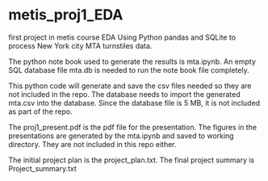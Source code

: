 # metis_proj1_EDA
first project in metis course EDA 
Using Python pandas and SQLite to process New York city MTA turnstiles data.

The python note book used to generate the results is mta.ipynb. An empty SQL database file mta.db is needed to run the note book file completely.
    
This python code will generate and save the csv files needed so they are not included
in the repo. The database needs to import the generated mta.csv into the database.
Since the database file is 5 MB, it is not included as part of the repo. 

The proj1_present.pdf is the pdf file for the presentation. The figures in the presentations
are generated by the mta.ipynb and saved to working directory. They are not included in this
repo either.

The initial project plan is the project_plan.txt. The final project summary is Project_summary.txt
